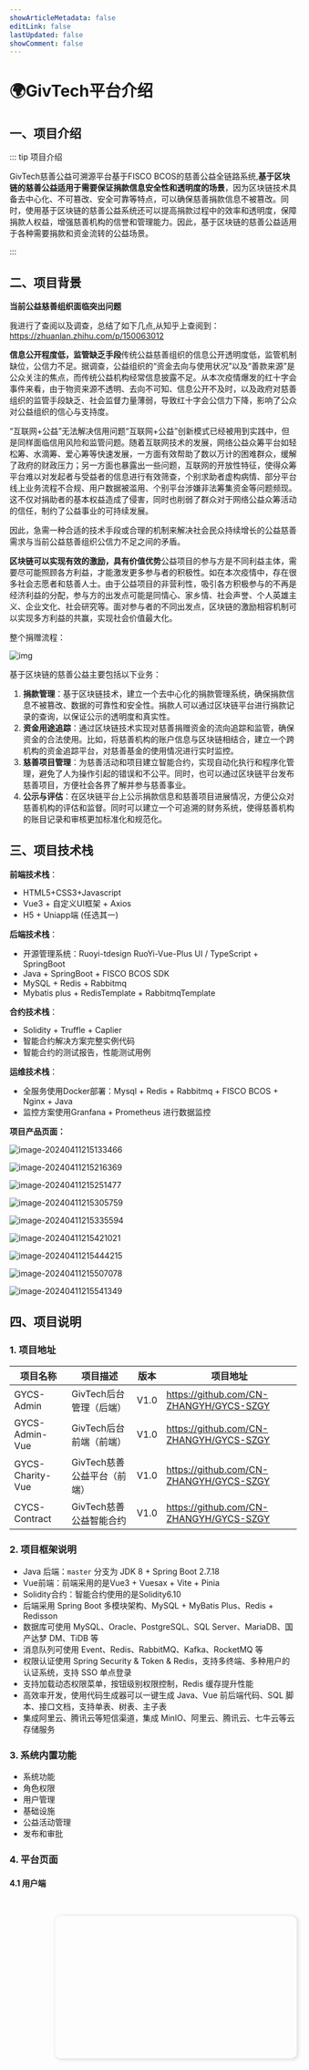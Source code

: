 ```yaml
---
showArticleMetadata: false
editLink: false
lastUpdated: false
showComment: false
---
```


# 🌍GivTech平台介绍

## 一、项目介绍

::: tip 项目介绍

GivTech慈善公益可溯源平台基于FISCO BCOS的慈善公益全链路系统,**基于区块链的慈善公益适用于需要保证捐款信息安全性和透明度的场景**，因为区块链技术具备去中心化、不可篡改、安全可靠等特点，可以确保慈善捐款信息不被篡改。同时，使用基于区块链的慈善公益系统还可以提高捐款过程中的效率和透明度，保障捐款人权益，增强慈善机构的信誉和管理能力。因此，基于区块链的慈善公益适用于各种需要捐款和资金流转的公益场景。

:::



## **二、项目背景**

**当前公益慈善组织面临突出问题**

我进行了查阅以及调查，总结了如下几点,从知乎上查阅到：https://zhuanlan.zhihu.com/p/150063012

**信息公开程度低，监管缺乏手段**传统公益慈善组织的信息公开透明度低，监管机制缺位，公信力不足。据调查，公益组织的“资金去向与使用状况”以及“善款来源”是公众关注的焦点，而传统公益机构经常信息披露不足。从本次疫情爆发的红十字会事件来看，由于物资来源不透明、去向不可知、信息公开不及时，以及政府对慈善组织的监管手段缺乏、社会监督力量薄弱，导致红十字会公信力下降，影响了公众对公益组织的信心与支持度。

“互联网+公益”无法解决信用问题“互联网+公益”创新模式已经被用到实践中，但是同样面临信用风险和监管问题。随着互联网技术的发展，网络公益众筹平台如轻松筹、水滴筹、爱心筹等快速发展，一方面有效帮助了数以万计的困难群众，缓解了政府的财政压力；另一方面也暴露出一些问题，互联网的开放性特征，使得众筹平台难以对发起者与受益者的信息进行有效筛查，个别求助者虚构病情、部分平台线上业务流程不合规、用户数据被滥用、个别平台涉嫌非法筹集资金等问题频现。这不仅对捐助者的基本权益造成了侵害，同时也削弱了群众对于网络公益众筹活动的信任，制约了公益事业的可持续发展。

因此，急需一种合适的技术手段或合理的机制来解决社会民众持续增长的公益慈善需求与当前公益慈善组织公信力不足之间的矛盾。

**区块链可以实现有效的激励，具有价值优势**公益项目的参与方是不同利益主体，需要尽可能照顾各方利益，才能激发更多参与者的积极性。如在本次疫情中，存在很多社会志愿者和慈善人士。由于公益项目的非营利性，吸引各方积极参与的不再是经济利益的分配，参与方的出发点可能是同情心、家乡情、社会声誉、个人英雄主义、企业文化、社会研究等。面对参与者的不同出发点，区块链的激励相容机制可以实现多方利益的共赢，实现社会价值最大化。

整个捐赠流程：

![img](https://blog-1304715799.cos.ap-nanjing.myqcloud.com/imgs/asynccode)

基于区块链的慈善公益主要包括以下业务：

1. **捐款管理**：基于区块链技术，建立一个去中心化的捐款管理系统，确保捐款信息不被篡改、数据的可靠性和安全性。捐款人可以通过区块链平台进行捐款记录的查询，以保证公示的透明度和真实性。
2. **资金用途追踪**：通过区块链技术实现对慈善捐赠资金的流向追踪和监管，确保资金的合法使用。比如，将慈善机构的账户信息与区块链相结合，建立一个跨机构的资金追踪平台，对慈善基金的使用情况进行实时监控。
3. **慈善项目管理**：为慈善活动和项目建立智能合约，实现自动化执行和程序化管理，避免了人为操作引起的错误和不公平。同时，也可以通过区块链平台发布慈善项目，方便社会各界了解并参与慈善事业。
4. **公示与评估**：在区块链平台上公示捐款信息和慈善项目进展情况，方便公众对慈善机构的评估和监督。同时可以建立一个可追溯的财务系统，使得慈善机构的账目记录和审核更加标准化和规范化。



## 三、项目技术栈

**前端技术栈**：

- HTML5+CSS3+Javascript
- Vue3 + 自定义UI框架 + Axios
- H5 + Uniapp端 (任选其一)

**后端技术栈**：

- 开源管理系统：Ruoyi-tdesign RuoYi-Vue-Plus UI / TypeScript + SpringBoot
- Java + SpringBoot + FISCO BCOS SDK 
- MySQL + Redis + Rabbitmq 
- Mybatis plus + RedisTemplate + RabbitmqTemplate 

**合约技术栈**：

- Solidity + Truffle + Caplier
- 智能合约解决方案完整实例代码
- 智能合约的测试报告，性能测试用例

**运维技术栈**：

- 全服务使用Docker部署：Mysql + Redis + Rabbitmq + FISCO BCOS  + Nginx + Java
- 监控方案使用Granfana + Prometheus 进行数据监控

**项目产品页面：**

![image-20240411215133466](https://blog-1304715799.cos.ap-nanjing.myqcloud.com/imgs/image-20240411215133466.png)

![image-20240411215216369](https://blog-1304715799.cos.ap-nanjing.myqcloud.com/imgs/image-20240411215216369.png)

![image-20240411215251477](https://blog-1304715799.cos.ap-nanjing.myqcloud.com/imgs/image-20240411215251477.png)

![image-20240411215305759](https://blog-1304715799.cos.ap-nanjing.myqcloud.com/imgs/image-20240411215305759.png)

![image-20240411215335594](https://blog-1304715799.cos.ap-nanjing.myqcloud.com/imgs/image-20240411215335594.png)



![image-20240411215421021](https://blog-1304715799.cos.ap-nanjing.myqcloud.com/imgs/image-20240411215421021.png)

![image-20240411215444215](https://blog-1304715799.cos.ap-nanjing.myqcloud.com/imgs/image-20240411215444215.png)

![image-20240411215507078](https://blog-1304715799.cos.ap-nanjing.myqcloud.com/imgs/image-20240411215507078.png)







![image-20240411215541349](https://blog-1304715799.cos.ap-nanjing.myqcloud.com/imgs/image-20240411215541349.png)



## 四、项目说明

### 1. 项目地址

| 项目名称         | 项目描述                    | 版本 | 项目地址                                |
| ---------------- | --------------------------- | ---- | --------------------------------------- |
| GYCS-Admin       | GivTech后台管理（后端）     | V1.0 | https://github.com/CN-ZHANGYH/GYCS-SZGY |
| GYCS-Admin-Vue   | GivTech后台前端（前端）     | V1.0 | https://github.com/CN-ZHANGYH/GYCS-SZGY |
| GYCS-Charity-Vue | GivTech慈善公益平台（前端） | V1.0 | https://github.com/CN-ZHANGYH/GYCS-SZGY |
| CYCS-Contract    | GivTech慈善公益智能合约     | V1.0 | https://github.com/CN-ZHANGYH/GYCS-SZGY |



### 2. 项目框架说明

- Java 后端：`master` 分支为 JDK 8 + Spring Boot 2.7.18
- Vue前端：前端采用的是Vue3 + Vuesax + Vite + Pinia
- Solidity合约：智能合约使用的是Solidity6.10
- 后端采用 Spring Boot 多模块架构、MySQL + MyBatis Plus、Redis + Redisson
- 数据库可使用 MySQL、Oracle、PostgreSQL、SQL Server、MariaDB、国产达梦 DM、TiDB 等
- 消息队列可使用 Event、Redis、RabbitMQ、Kafka、RocketMQ 等
- 权限认证使用 Spring Security & Token & Redis，支持多终端、多种用户的认证系统，支持 SSO 单点登录
- 支持加载动态权限菜单，按钮级别权限控制，Redis 缓存提升性能
- 高效率开发，使用代码生成器可以一键生成 Java、Vue 前后端代码、SQL 脚本、接口文档，支持单表、树表、主子表
- 集成阿里云、腾讯云等短信渠道，集成 MinIO、阿里云、腾讯云、七牛云等云存储服务



### 3. 系统内置功能

- 系统功能
- 角色权限
- 用户管理
- 基础设施
- 公益活动管理
- 发布和审批



### 4. 平台页面

#### 4.1 用户端
<div style="display: flex;justify-content: center;align-content: center;margin-left: 80px;">
    <div style="box-shadow: 2px 1px 5px 2px rgba(0, 0, 0, 0.1);border-radius: 10px;height: auto;margin-top: 30px;width: 100%;">
        <div style="display: flex;justify-content: space-between;padding: 10px 10px;margin-bottom: 30px;">
            <div>
                <img style="border-radius: 10px;" src="https://blog-1304715799.cos.ap-nanjing.myqcloud.com/imgs/%E5%8F%82%E4%B8%8E%E6%8A%95%E7%A5%A8%E9%A1%B5%E9%9D%A2.png?imageSlim" alt="" >
            </div>
            <div >
                <img style="border-radius: 10px;" src="https://blog-1304715799.cos.ap-nanjing.myqcloud.com/imgs/%E5%88%86%E9%A1%B5%E6%9F%A5%E8%AF%A2%E6%89%80%E6%9C%89%E6%BA%AF%E6%BA%90%E4%BF%A1%E6%81%AF.png?imageSlim" alt="">
            </div>
        </div>
        <div style="display: flex;justify-content: space-between;padding: 10px 10px;margin-bottom: 30px;">
            <div>
                <img style="border-radius: 10px;" src="https://blog-1304715799.cos.ap-nanjing.myqcloud.com/imgs/%25E5%2585%25AC%25E7%259B%258A%25E6%258D%2590%25E6%25AC%25BE%25E4%25BA%25A4%25E6%2598%2593%25E6%25BA%25AF%25E6%25BA%2590%25E8%25AE%25B0%25E5%25BD%2595%25E5%259B%25BE.png?imageSlim      " alt="">
            </div>
            <div>
                <img style="border-radius: 10px;" src="https://blog-1304715799.cos.ap-nanjing.myqcloud.com/imgs/%E5%85%AC%E7%9B%8A%E7%89%A9%E8%B5%84%E6%8D%90%E8%B5%A0%E6%BA%AF%E6%BA%90%E8%AE%B0%E5%BD%95%E5%9B%BE.png?imageSlim" alt="">
            </div>
        </div>
        <div style="display: flex;justify-content: space-between;padding: 10px 10px;margin-bottom: 30px;">
            <div>
                <img style="border-radius: 10px;" src="https://blog-1304715799.cos.ap-nanjing.myqcloud.com/imgs/%E5%85%AC%E7%9B%8A%E7%89%A9%E8%B5%84%E6%8D%90%E8%B5%A0%E6%BA%AF%E6%BA%90%E8%AF%A6%E7%BB%86%E4%BF%A1%E6%81%AF.png?imageSlim" alt="">
            </div>
            <div>
                <img style="border-radius: 10px;" src="https://blog-1304715799.cos.ap-nanjing.myqcloud.com/imgs/%E9%93%B6%E8%A1%8C%E5%8D%A1%E8%BD%AC%E8%B4%A6%E8%AF%A6%E7%BB%86%E6%BA%AF%E6%BA%90%E4%BF%A1%E6%81%AF.png?imageSlim" alt="">
            </div>
        </div>
        <div style="display: flex;justify-content: space-between;padding: 10px 10px;margin-bottom: 30px;">
            <div>
                <img style="border-radius: 10px;" src="https://blog-1304715799.cos.ap-nanjing.myqcloud.com/imgs/%E7%89%A9%E8%B5%84%E6%8D%90%E8%B5%A0%E9%A1%B5%E9%9D%A2.png?imageSlim" alt="">
            </div>
            <div>
                <img style="border-radius: 10px;" src="https://blog-1304715799.cos.ap-nanjing.myqcloud.com/imgs/%E5%85%AC%E7%9B%8A%E6%8D%90%E6%AC%BE%E6%BA%AF%E6%BA%90%E8%AF%A6%E7%BB%86.png?imageSlim" alt="">
            </div>
        </div>
        <div style="display: flex;justify-content: space-between;padding: 10px 10px;margin-bottom: 30px;">
            <div>
                <img style="border-radius: 10px;" src="https://blog-1304715799.cos.ap-nanjing.myqcloud.com/imgs/%E5%85%AC%E7%9B%8A%E6%8D%90%E6%AC%BE%E6%BA%AF%E6%BA%90%E8%AF%A6%E7%BB%86%E4%BA%A4%E6%98%93%E5%9B%9E%E6%89%A7.png?imageSlim" alt="">
            </div>
            <div>
                <img style="border-radius: 10px;" src="https://blog-1304715799.cos.ap-nanjing.myqcloud.com/imgs/%E9%93%B6%E8%A1%8C%E5%8D%A1%E8%BD%AC%E8%B4%A6%E6%BA%AF%E6%BA%90%E6%9F%A5%E8%AF%A2.png?imageSlim" alt="">
            </div>
        </div>
    </div>
    </div>